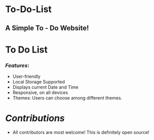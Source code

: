 
# To-Do-List


## A Simple To - Do Website!

# To Do List


### *Features*:

* User-friendly
* Local Storage Supported
* Displays current Date and Time
* Responsive, on all devices
* Themes: Users can choose among different themes.


# *Contributions*

- All contributors are most welcome! This is definitely open source!

